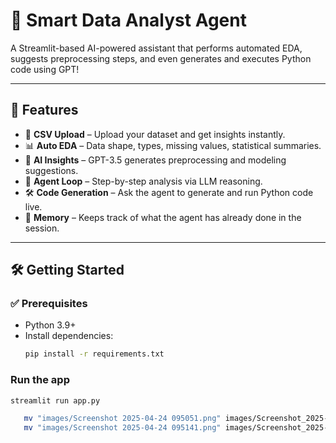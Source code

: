 # 🤖 Smart Data Analyst Agent

A Streamlit-based AI-powered assistant that performs automated EDA, suggests preprocessing steps, and even generates and executes Python code using GPT!

---

## 🚀 Features

- 📁 **CSV Upload** – Upload your dataset and get insights instantly.
- 📊 **Auto EDA** – Data shape, types, missing values, statistical summaries.
- 🧠 **AI Insights** – GPT-3.5 generates preprocessing and modeling suggestions.
- 🔄 **Agent Loop** – Step-by-step analysis via LLM reasoning.
- 🛠️ **Code Generation** – Ask the agent to generate and run Python code live.
- 🧾 **Memory** – Keeps track of what the agent has already done in the session.

---

## 🛠️ Getting Started

### ✅ Prerequisites

- Python 3.9+
- Install dependencies:
  ```bash
  pip install -r requirements.txt
  ```

### Run the app
```bash
streamlit run app.py
```

```bash
   mv "images/Screenshot 2025-04-24 095051.png" images/Screenshot_2025-04-24_095051.png
   mv "images/Screenshot 2025-04-24 095141.png" images/Screenshot_2025-04-24_095141.png
```